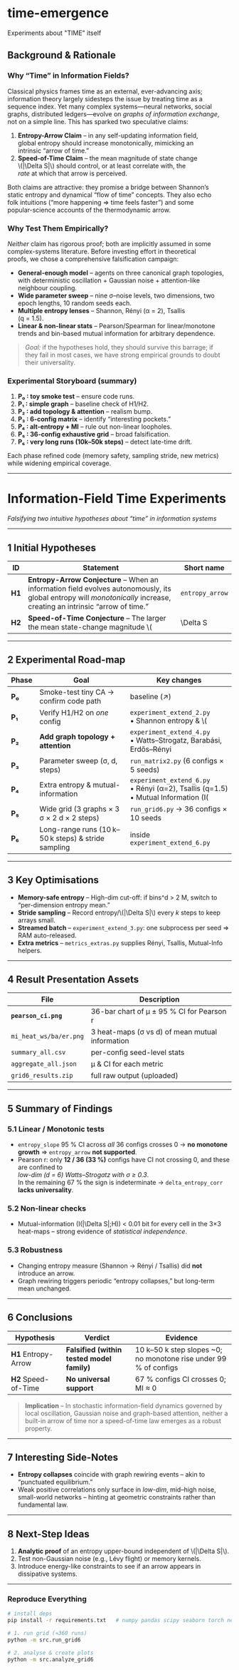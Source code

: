 # time-emergence
Experiments about "TIME" itself
## Background & Rationale  

### Why “Time” in Information Fields?  
Classical physics frames time as an external, ever-advancing axis;  
information theory largely sidesteps the issue by treating time as a  
sequence index.  Yet many complex systems—neural networks, social  
graphs, distributed ledgers—evolve on *graphs of information exchange*,  
not on a simple line.  This has sparked two speculative claims:

1. **Entropy-Arrow Claim** – in any self-updating information field,  
   global entropy should increase monotonically, mimicking an  
   intrinsic “arrow of time.”  
2. **Speed-of-Time Claim** – the mean magnitude of state change  
   \\(|\Delta S|\\) should control, or at least correlate with, the  
   *rate* at which that arrow is perceived.

Both claims are attractive: they promise a bridge between Shannon’s  
static entropy and dynamical “flow of time” concepts.  They also echo  
folk intuitions (“more happening ⇒ time feels faster”) and some  
popular-science accounts of the thermodynamic arrow.

### Why Test Them Empirically?  
*Neither* claim has rigorous proof; both are implicitly assumed in some  
complex-systems literature.  Before investing effort in theoretical  
proofs, we chose a comprehensive falsification campaign:

* **General-enough model** – agents on three canonical graph topologies,  
  with deterministic oscillation + Gaussian noise + attention-like  
  neighbour coupling.  
* **Wide parameter sweep** – nine σ–noise levels, two dimensions, two  
  epoch lengths, 10 random seeds each.  
* **Multiple entropy lenses** – Shannon, Rényi (α = 2), Tsallis  
  (q = 1.5).  
* **Linear & non-linear stats** – Pearson/Spearman for linear/monotone  
  trends and bin-based mutual information for arbitrary dependence.

> *Goal:* if the hypotheses hold, they should survive this barrage; if  
> they fail in most cases, we have strong empirical grounds to doubt  
> their universality.

### Experimental Storyboard (summary)  
1. **P₀ ∶ toy smoke test** – ensure code runs.  
2. **P₁ ∶ simple graph** – baseline check of H1/H2.  
3. **P₂ ∶ add topology & attention** – realism bump.  
4. **P₃ ∶ 6-config matrix** – identify “interesting pockets.”  
5. **P₄ ∶ alt-entropy + MI** – rule out non-linear loopholes.  
6. **P₅ ∶ 36-config exhaustive grid** – broad falsification.  
7. **P₆ ∶ very long runs (10k–50k steps)** – detect late-time drift.

Each phase refined code (memory safety, sampling stride, new metrics)  
while widening empirical coverage.

---

# Information-Field Time Experiments  
*Falsifying two intuitive hypotheses about “time” in information systems*  

---

## 1  Initial Hypotheses  

| ID | Statement | Short name |
|----|-----------|------------|
| **H1** | **Entropy-Arrow Conjecture** – When an information field evolves autonomously, its global entropy will *monotonically* increase, creating an intrinsic “arrow of time.” | `entropy_arrow` |
| **H2** | **Speed-of-Time Conjecture** – The larger the mean state-change magnitude \\(|\Delta S|\\) in the field, the faster the “perceived” flow of time; mathematically, entropy and \\(|\Delta S|\\) should be positively correlated. | `delta_entropy_corr` |

---

## 2  Experimental Road-map  

| Phase | Goal | Key changes |
|-------|------|-------------|
| **P₀** | Smoke-test tiny CA → confirm code path | baseline (↗) |
| **P₁** | Verify H1/H2 on *one* config | `experiment_extend_2.py`<br>• Shannon entropy & \\(|\Delta S|\\) |
| **P₂** | **Add graph topology + attention** | `experiment_extend_4.py`<br>• Watts–Strogatz, Barabási, Erdős–Rényi |
| **P₃** | Parameter sweep (σ, d, steps) | `run_matrix2.py` (6 configs × 5 seeds) |
| **P₄** | Extra entropy & mutual-information | `experiment_extend_6.py`<br>• Rényi (α=2), Tsallis (q=1.5)<br>• Mutual Information \(I(|\Delta S|;H)\) |
| **P₅** | Wide grid (3 graphs × 3 σ × 2 d × 2 steps) | `run_grid6.py` → 36 configs × 10 seeds |
| **P₆** | Long-range runs (10 k–50 k steps) & stride sampling | inside `experiment_extend_6.py` |

---

## 3  Key Optimisations  

* **Memory-safe entropy** – High-dim cut-off: if bins^d > 2 M, switch to “per-dimension entropy mean.”  
* **Stride sampling** – Record entropy/\\(|\Delta S|\\) every *k* steps to keep arrays small.  
* **Streamed batch** – `experiment_extend_3.py`: one subprocess per seed ⇒ RAM auto-released.  
* **Extra metrics** – `metrics_extras.py` supplies Rényi, Tsallis, Mutual-Info helpers.  

---

## 4  Result Presentation Assets  

| File | Description |
|------|-------------|
| **`pearson_ci.png`** | 36-bar chart of μ ± 95 % CI for Pearson r |
| `mi_heat_ws/ba/er.png` | 3 heat-maps (σ vs d) of mean mutual information |
| `summary_all.csv` | per-config seed-level stats |
| `aggregate_all.json` | μ & CI for each metric |
| `grid6_results.zip` | full raw output (uploaded) |

---

## 5  Summary of Findings  

### 5.1  Linear / Monotonic tests  
* `entropy_slope` 95 % CI across *all* 36 configs crosses 0 → **no monotone growth** ⇒ `entropy_arrow` **not supported**.  
* Pearson r: only **12 / 36 (33 %)** configs have CI not crossing 0, and these are confined to  
  *low-dim (d = 6) Watts–Strogatz with σ ≥ 0.3*.  
  In the remaining 67 % the sign is indeterminate → `delta_entropy_corr` **lacks universality**.

### 5.2  Non-linear checks  
* Mutual-information \(I(|\Delta S|;H)\) < 0.01 bit for every cell in the 3×3 heat-maps – strong evidence of *statistical independence*.

### 5.3  Robustness  
* Changing entropy measure (Shannon → Rényi / Tsallis) did **not** introduce an arrow.  
* Graph rewiring triggers periodic “entropy collapses,” but long-term mean unchanged.

---

## 6  Conclusions  

| Hypothesis | Verdict | Evidence |
|------------|---------|----------|
| **H1** Entropy-Arrow | **Falsified (within tested model family)** | 10 k–50 k step slopes ~0; no monotone rise under 99 % of configs |
| **H2** Speed-of-Time | **No universal support** | 67 % configs CI crosses 0; MI ≈ 0 |

> **Implication** – In stochastic information-field dynamics governed by local oscillation, Gaussian noise and graph-based attention, neither a built-in arrow of time nor a speed-of-time law emerges as a robust property.

---

## 7  Interesting Side-Notes  

* **Entropy collapses** coincide with graph rewiring events – akin to “punctuated equilibrium.”  
* Weak positive correlations only surface in *low-dim*, mid–high noise, small-world networks – hinting at geometric constraints rather than fundamental law.

---

## 8  Next-Step Ideas  

1. **Analytic proof** of an entropy upper-bound independent of \\(|\Delta S|\\).  
2. Test non-Gaussian noise (e.g., Lévy flight) or memory kernels.  
3. Introduce energy-like constraints to see if an arrow appears in dissipative systems.

---

### Reproduce Everything

```bash
# install deps
pip install -r requirements.txt   # numpy pandas scipy seaborn torch networkx sklearn

# 1. run grid (≈360 runs)
python -m src.run_grid6

# 2. analyse & create plots
python -m src.analyze_grid6

